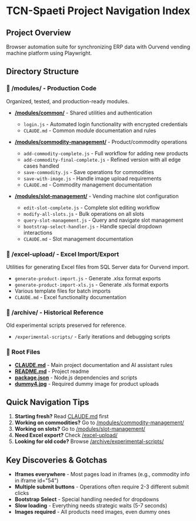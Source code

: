 # TCN-Spaeti Project Navigation Index

## Project Overview
Browser automation suite for synchronizing ERP data with Ourvend vending machine platform using Playwright.

## Directory Structure

### 📁 /modules/ - Production Code
Organized, tested, and production-ready modules.

- **[/modules/common/](modules/common/)** - Shared utilities and authentication
  - `login.js` - Automated login functionality with encrypted credentials
  - `CLAUDE.md` - Common module documentation and rules

- **[/modules/commodity-management/](modules/commodity-management/)** - Product/commodity operations
  - `add-commodity-complete.js` - Full workflow for adding new products
  - `add-commodity-final-complete.js` - Refined version with all edge cases handled
  - `save-commodity.js` - Save operations for commodities
  - `save-with-image.js` - Handle image upload requirements
  - `CLAUDE.md` - Commodity management documentation

- **[/modules/slot-management/](modules/slot-management/)** - Vending machine slot configuration
  - `edit-slot-complete.js` - Complete slot editing workflow
  - `modify-all-slots.js` - Bulk operations on all slots
  - `query-slot-management.js` - Query and navigate slot management
  - `bootstrap-select-handler.js` - Handle special dropdown interactions
  - `CLAUDE.md` - Slot management documentation

### 📁 /excel-upload/ - Excel Import/Export
Utilities for generating Excel files from SQL Server data for Ourvend import.

- `generate-product-import.js` - Generate .xlsx format exports
- `generate-product-import-xls.js` - Generate .xls format exports
- Various template files for batch imports
- `CLAUDE.md` - Excel functionality documentation

### 📁 /archive/ - Historical Reference
Old experimental scripts preserved for reference.

- `/experimental-scripts/` - Early iterations and debugging scripts

### 📄 Root Files

- **[CLAUDE.md](CLAUDE.md)** - Main project documentation and AI assistant rules
- **[README.md](README.md)** - Project readme
- **[package.json](package.json)** - Node.js dependencies and scripts
- **[dummy4.jpg](dummy4.jpg)** - Required dummy image for product uploads

## Quick Navigation Tips

1. **Starting fresh?** Read [CLAUDE.md](CLAUDE.md) first
2. **Working on commodities?** Go to [/modules/commodity-management/](modules/commodity-management/)
3. **Working on slots?** Go to [/modules/slot-management/](modules/slot-management/)
4. **Need Excel export?** Check [/excel-upload/](excel-upload/)
5. **Looking for old code?** Browse [/archive/experimental-scripts/](archive/experimental-scripts/)

## Key Discoveries & Gotchas

- **Iframes everywhere** - Most pages load in iframes (e.g., commodity info in iframe id="54")
- **Multiple submit buttons** - Operations often require 2-3 different submit clicks
- **Bootstrap Select** - Special handling needed for dropdowns
- **Slow loading** - Everything needs strategic waits (5-7 seconds)
- **Images required** - All products need images, even dummy ones